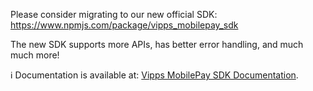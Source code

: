 Please consider migrating to our new official SDK: https://www.npmjs.com/package/vipps_mobilepay_sdk

The new SDK supports more APIs, has better error handling, and much much more!

ℹ️ Documentation is available at:
[Vipps MobilePay SDK Documentation](https://developer.vippsmobilepay.com/docs/SDKs/).
